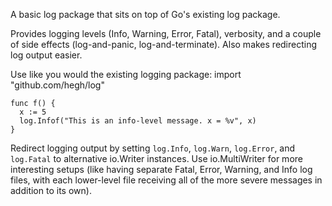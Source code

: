 A basic log package that sits on top of Go's existing log package.

Provides logging levels (Info, Warning, Error, Fatal), verbosity,  and a couple
of side effects (log-and-panic, log-and-terminate). Also makes redirecting log
output easier.

Use like you would the existing logging package:
    import "github.com/hegh/log"

    func f() {
      x := 5
      log.Infof("This is an info-level message. x = %v", x)
    }

Redirect logging output by setting `log.Info`, `log.Warn`, `log.Error`, and
`log.Fatal` to alternative io.Writer instances. Use io.MultiWriter for more
interesting setups (like having separate Fatal, Error, Warning, and Info log
files, with each lower-level file receiving all of the more severe messages
in addition to its own).
